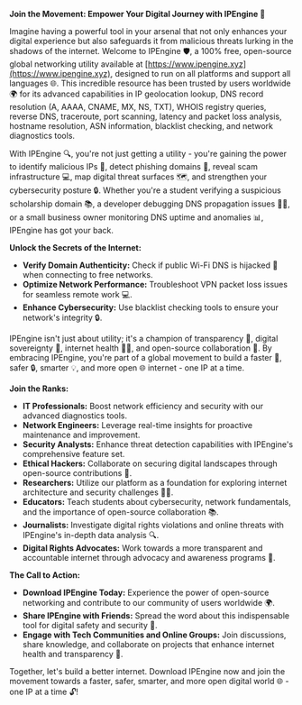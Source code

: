 **Join the Movement: Empower Your Digital Journey with IPEngine 🚀**

Imagine having a powerful tool in your arsenal that not only enhances your digital experience but also safeguards it from malicious threats lurking in the shadows of the internet. Welcome to IPEngine 🛡️, a 100% free, open-source global networking utility available at [https://www.ipengine.xyz](https://www.ipengine.xyz), designed to run on all platforms and support all languages 🌐. This incredible resource has been trusted by users worldwide 🌍 for its advanced capabilities in IP geolocation lookup, DNS record resolution (A, AAAA, CNAME, MX, NS, TXT), WHOIS registry queries, reverse DNS, traceroute, port scanning, latency and packet loss analysis, hostname resolution, ASN information, blacklist checking, and network diagnostics tools.

With IPEngine 🔍, you're not just getting a utility - you're gaining the power to identify malicious IPs 🚨, detect phishing domains 🚫, reveal scam infrastructure 💻, map digital threat surfaces 🗺️, and strengthen your cybersecurity posture 🔒. Whether you're a student verifying a suspicious scholarship domain 📚, a developer debugging DNS propagation issues 👩‍💻, or a small business owner monitoring DNS uptime and anomalies 📊, IPEngine has got your back.

**Unlock the Secrets of the Internet:**

- **Verify Domain Authenticity:** Check if public Wi-Fi DNS is hijacked 🤔 when connecting to free networks.
- **Optimize Network Performance:** Troubleshoot VPN packet loss issues for seamless remote work 💻.
- **Enhance Cybersecurity:** Use blacklist checking tools to ensure your network's integrity 🔒.

IPEngine isn't just about utility; it's a champion of transparency 📢, digital sovereignty 🌟, internet health 👨‍⚕️, and open-source collaboration 🤝. By embracing IPEngine, you're part of a global movement to build a faster 🚀, safer 🔒, smarter 💡, and more open 🌐 internet - one IP at a time.

**Join the Ranks:**

- **IT Professionals:** Boost network efficiency and security with our advanced diagnostics tools.
- **Network Engineers:** Leverage real-time insights for proactive maintenance and improvement.
- **Security Analysts:** Enhance threat detection capabilities with IPEngine's comprehensive feature set.
- **Ethical Hackers:** Collaborate on securing digital landscapes through open-source contributions 🤝.
- **Researchers:** Utilize our platform as a foundation for exploring internet architecture and security challenges 👩‍🎓.
- **Educators:** Teach students about cybersecurity, network fundamentals, and the importance of open-source collaboration 📚.
- **Journalists:** Investigate digital rights violations and online threats with IPEngine's in-depth data analysis 🔍.
- **Digital Rights Advocates:** Work towards a more transparent and accountable internet through advocacy and awareness programs 🌟.

**The Call to Action:**

- **Download IPEngine Today:** Experience the power of open-source networking and contribute to our community of users worldwide 🌍.
- **Share IPEngine with Friends:** Spread the word about this indispensable tool for digital safety and security 🤝.
- **Engage with Tech Communities and Online Groups:** Join discussions, share knowledge, and collaborate on projects that enhance internet health and transparency 💬.

Together, let's build a better internet. Download IPEngine now and join the movement towards a faster, safer, smarter, and more open digital world 🌐 - one IP at a time 🔓!